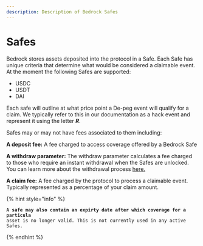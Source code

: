 ```yaml
---
description: Description of Bedrock Safes
---
```


# Safes

Bedrock stores assets deposited into the protocol in a Safe. Each Safe has unique criteria that determine what would be considered a claimable event. At the moment the following Safes are supported:&#x20;

* USDC&#x20;
* USDT
* DAI

Each safe will outline at what price point a De-peg event will qualify for a claim. We typically refer to this in our documentation as a hack event and represent it using the letter _**R**_.



Safes may or may not have fees associated to them including:&#x20;



**A deposit fee:** A fee charged to access coverage offered by a Bedrock Safe

**A withdraw parameter:** The withdraw parameter calculates a fee charged to those who require an instant withdrawal when the Safes are unlocked. You can learn more about the withdrawal process [here.](withdrawal.md)&#x20;

**A claim fee:** A fee charged by the protocol to process a claimable event. Typically represented as a percentage of your claim amount.&#x20;

{% hint style="info" %}
<pre><code><strong>A safe may also contain an expirty date after which coverage for a particula
</strong>asset is no longer valid. This is not currently used in any active Safes. </code></pre>
{% endhint %}



